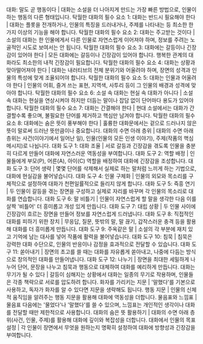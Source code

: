 대화: 말도 곧 행동이다	| 대화는 소설을 더 나아지게 만드는 가장 빠른 방법으로, 인물이 하는 행동의 다른 형태입니다.
탁월한 대화의 필수 요소 1: 대화는 반드시 필요해야 한다	| 대화는 플롯을 전개하거나, 인물의 특징을 드러내거나, 주제를 나타내는 등 최소한 한 가지 이상의 기능을 해야 합니다.
탁월한 대화의 필수 요소 2: 대화는 주고받는 것이다	| 소설의 대화는 한 인물에게서 다른 인물로 자연스럽게 이어져야 하며, 정보를 주려는 노골적인 시도로 보여서는 안 됩니다.
탁월한 대화의 필수 요소 3: 대화에는 갈등이나 긴장감이 있어야 한다	| 모든 대화에는 갈등이나 긴장감이 있어야 합니다. 행복한 관계의 대화라도 최소한의 내적 긴장감이 필요합니다.
탁월한 대화의 필수 요소 4: 대화는 상황과 맞아떨어져야 한다	| 대화는 내러티브의 전체 분위기와 어울려야 하며, 장면의 성격과 인물의 특성에 맞게 조율되어야 합니다.
탁월한 대화의 필수 요소 5: 대화는 인물과 어울려야 한다	| 인물의 어휘, 즐겨 쓰는 표현, 지역색, 사투리 등이 그 인물의 배경과 성격에 맞아야 합니다.
탁월한 대화의 필수 요소 6: 소설 속 대화는 현실 속 대화가 아니다	| 소설 속 대화는 현실을 연상시켜야 하지만 더듬는 말이나 잡담 없이 단어마다 용도가 있어야 합니다.
탁월한 대화의 필수 요소 7: 대화는 간결해야 한다	| 현대 소설에서는 대화가 간결할수록 좋으며, 불필요한 단어를 제거하고 핵심만 남겨야 합니다.
탁월한 대화의 필수 요소 8: 대화에는 숨은 뜻이 풍부해야 한다	| 훌륭한 대화문에서는 겉으로 드러나지 않은 뜻이 말로써 드러난 뜻만큼이나 중요합니다.
대화의 수면 아래 층위	| 대화의 수면 아래 층위는 사건(이야기에서 일어난 일), 인물(인물의 모든 인생 이야기), 주제(작품의 핵심 메시지)로 나뉩니다.
대화 도구 1: 대화 조율	| 서로 갈등과 긴장감을 겪도록 인물을 충분히 다르게 만들어 대화에 자연스러운 역동성을 부여합니다.
대화 도구 2: 역할 배정	| 인물들에게 부모(P), 어른(A), 아이(C) 역할을 배정하여 대화에 긴장감을 조성합니다.
대화 도구 3: 단어 생략	| 몇몇 단어를 삭제해서 실제로 하는 말처럼 느끼게 하는 기법으로, 대화에 현실감을 불어넣습니다.
대화 도구 4: 인물 구체화	| 인물의 외모와 목소리를 구체적으로 설정하여 대화가 천편일률적으로 들리지 않게 합니다.
대화 도구 5: 즉흥 연기	| 두 인물이 갈등을 겪는 장면을 구성하고 실제로 자리를 바꾸며 각 인물의 목소리로 대화를 연습합니다.
대화 도구 6: 말 비틀기	| 인물이 자연스럽게 할 말을 생각한 다음 이를 살짝 '비틀어' 더 흥미롭고 개성 있게 만듭니다.
대화 도구 7: 대립 상황	| 두 인물 사이에 긴장감이 흐르는 장면을 만들어 정보를 자연스럽게 드러냅니다.
대화 도구 8: 직접적인 대화를 피하기 위한 장치	| 무응답, 질문, 뜻밖의 말, 말 끊기, 갑작스러운 충격 등을 활용해 대화를 더 흥미롭게 만듭니다.
대화 도구 9: 주옥같은 말	| 소설의 각 부분에 재치 있고 기억에 남는 대사를 넣어 작품에 활력을 불어넣습니다.
대화 도구 10: 침묵	| 침묵은 강력한 대화 수단으로, 인물의 반응이나 감정을 효과적으로 전달할 수 있습니다.
대화 도구 11: 쏟아내기	| 장면의 초고를 쓸 때는 대화를 자유롭게 쏟아내고, 나중에 다듬는 방식으로 창의적인 대화를 만들어냅니다.
대화 도구 12: 나누기	| 장면을 최대한 세밀하게 나누어 단어, 문장을 나누고 침묵과 행동으로 대체하여 대화를 예리하게 만듭니다.
대화는 무기가 될 수 있다	| 갈등이 심해지는 상황에서 대화는 일종의 무기로 작용하며, 인물들은 각종 책략으로 서로를 압도하려 합니다.
화자를 가리키는 지문	| '말했다'를 기본으로 사용하고, 독자가 화자를 알 수 있다면 지문을 생략해도 됩니다.
행동 지문	| 인물의 신체적 움직임을 알려주는 행동 지문을 활용해 대화에 역동성을 더합니다.
물음표와 느낌표	| 물음표 다음에는 '물었다'나 '말했다'를 쓸 수 있으며, 느낌표는 개인적인 생각이나 대화를 전달할 때만 제한적으로 사용합니다.
대화의 숨은 뜻 활용하기	| 대화의 수면 아래 층위(사건, 인물, 주제)를 활용해 대화에 깊이와 복잡성을 더합니다.
대화에서 인물의 목표 설정	| 각 인물이 장면에서 무엇을 원하는지 명확히 설정하여 대화에 방향성과 긴장감을 부여합니다.